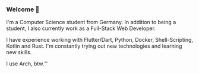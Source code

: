 ### Welcome 👋
I'm a Computer Science student from Germany. In addition to being a student, I also currently work as a Full-Stack Web Developer.

I have experience working with Flutter/Dart, Python, Docker, Shell-Scripting, Kotlin and Rust.
I'm constantly trying out new technologies and learning new skills.

I use Arch, btw.™️
